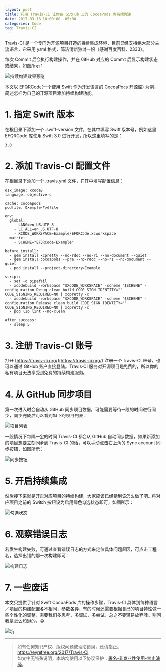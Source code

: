 ```yaml
---
layout: post
title: 利用 Travis-CI 让你在 GitHub 上的 CocoaPods 库持续构建
date: 2017-03-16 10:00:00 -05:00
categories: Code
tag: Travis-CI
---
```


Travis-CI 是一个专门为开源项目打造的持续集成环境，目前已经支持绝大部分主流语言，它采用 yaml 格式，简洁清新独树一帜（感谢百度百科，2333）。

每次 Commit 后会执行构建操作，并在 GitHub 对应的 Commit 后显示构建状态或结果，如图所示：

![持续构建效果预览](/images/2017/Travis-CI/1.png)

本文以 [EFQRCode](https://github.com/EyreFree/EFQRCode)(一个使用 Swift 作为开发语言的 CocoaPods 开源库) 为例，简述怎样为自己的开源项目添加持续构建功能。

# 1. 指定 Swift 版本

在根目录下添加一个 .swift-version 文件，在其中填写 Swift 版本号，例如这里 EFQRCode 库使用 Swift 3.0 进行开发，所以这里填写的是：

```
3.0
```

# 2. 添加 Travis-CI 配置文件

在根目录下添加一个 .travis.yml 文件，在其中填写配置信息：

```
osx_image: xcode8
language: objective-c

cache: cocoapods
podfile: Example/Podfile

env:
  global:
    - LANG=en_US.UTF-8
    - LC_ALL=en_US.UTF-8
    - XCODE_WORKSPACE=Example/EFQRCode.xcworkspace
  matrix:
    - SCHEME="EFQRCode-Example"

before_install:
  - gem install xcpretty --no-rdoc --no-ri --no-document --quiet
  - gem install cocoapods --pre --no-rdoc --no-ri --no-document --quiet
  - pod install --project-directory=Example

script:
  - set -o pipefail
  - xcodebuild -workspace "$XCODE_WORKSPACE" -scheme "$SCHEME" -configuration Debug clean build CODE_SIGN_IDENTITY="" CODE_SIGNING_REQUIRED=NO | xcpretty -c
  - xcodebuild -workspace "$XCODE_WORKSPACE" -scheme "$SCHEME" -configuration Release clean build CODE_SIGN_IDENTITY="" CODE_SIGNING_REQUIRED=NO | xcpretty -c
  - pod lib lint --no-clean

after_success:
  - sleep 5
```

# 3. 注册 Travis-CI 账号

打开 [https://travis-ci.org/](https://travis-ci.org/) 注册一个 Travis-CI 账号，也可以通过 GitHub 账户直接登陆。Travis-CI 服务对开源项目是免费的，所以你的私有项目无法享受到免费的持续构建服务。

# 4. 从 GitHub 同步项目

第一次进入时会自动从 GitHub 同步项目数据，可能需要等待一段的时间进行同步，同步完成后可以看到如下的项目列表：

![项目列表](/images/2017/Travis-CI/2.png)

一般情况下每隔一定的时间 Travis-CI 都会从 GitHub 自动同步数据，如果新添加的项目想要立刻同步到 Travis-CI 的话，可以手动点击右上角的 Sync account 同步按钮，如图所示：

![同步按钮](/images/2017/Travis-CI/3.png)

# 5. 开启持续集成

然后接下来就是开启对应项目的持续构建，大家应该已经猜到该怎么做了吧...将对应项目之前的 Switch 按钮设为启用绿色勾选状态即可，如图所示：

![勾选状态](/images/2017/Travis-CI/4.png)

# 6. 观察错误日志

若发生构建失败，可通过查看错误日志的方式来定位具体问题原因，可点击工程名，选择出错的那一次构建即可：

![构建日志](/images/2017/Travis-CI/5.png)

# 7. 一些废话

本文只提供了针对 Swift CocoaPods 库的操作步骤，Travis-CI 具体到每种语言／项目的构建配置各不相同，参数各异，有的时候还需要根据自己的项目特性做一些个性化的调整，需要我们多思考，多调试，多尝试，总之不要轻易放弃哇。别问我是怎么知道的，😂 ：

![坑](/images/2017/Travis-CI/6.png)

---

> 如有任何知识产权、版权问题或理论错误，还请指正。   
> https://eyrefree.org/2017/Travis-CI   
> 如文中无特殊说明，本站均使用以下协议保护：[署名-非商业性使用-禁止演绎](http://creativecommons.org/licenses/by-nc-nd/3.0/cn/)。   
